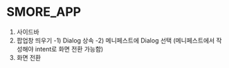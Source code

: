 # SMORE_APP

1. 사이드바 
2. 팝업창 띄우기 
-1) Dialog 상속
-2) 메니페스트에 Dialog 선택
(메니페스트에서 작성해야 intent로 화면 전환 가능함)
3. 화면 전환
